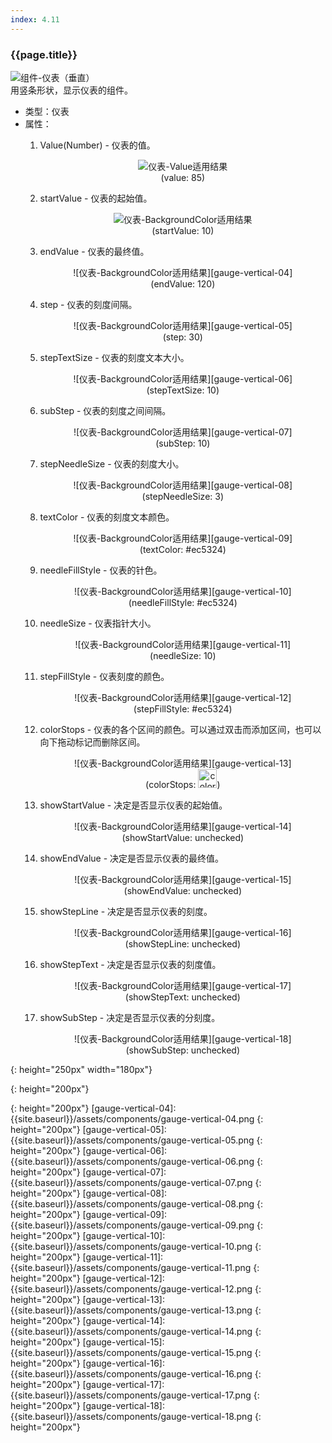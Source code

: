 ```yaml
---
index: 4.11
---
```

### {{page.title}}
![组件-仪表（垂直）][gauge-vertical-01]  
用竖条形状，显示仪表的组件。

- 类型：仪表
- 属性：  
    1. Value(Number) - 仪表的值。  
      <figure style="text-align: center;">
      ![仪表-Value适用结果][gauge-vertical-02]  
      <figurecaption>(value: 85)</figurecaption>
      </figure>

    2. startValue - 仪表的起始值。  
      <figure style="text-align: center;">
      ![仪表-BackgroundColor适用结果][gauge-vertical-03]  
      <figurecaption>(startValue: 10)</figurecaption>
      </figure>

    3. endValue - 仪表的最终值。  
      <figure style="text-align: center;">
      ![仪表-BackgroundColor适用结果][gauge-vertical-04]  
      <figurecaption>(endValue: 120)</figurecaption>
      </figure>

    4. step - 仪表的刻度间隔。  
      <figure style="text-align: center;">
      ![仪表-BackgroundColor适用结果][gauge-vertical-05]  
      <figurecaption>(step: 30)</figurecaption>
      </figure>

    5. stepTextSize - 仪表的刻度文本大小。  
      <figure style="text-align: center;">
      ![仪表-BackgroundColor适用结果][gauge-vertical-06]  
      <figurecaption>(stepTextSize: 10)</figurecaption>
      </figure>

    6. subStep - 仪表的刻度之间间隔。  
      <figure style="text-align: center;">
      ![仪表-BackgroundColor适用结果][gauge-vertical-07]  
      <figurecaption>(subStep: 10)</figurecaption>
      </figure>

    7. stepNeedleSize - 仪表的刻度大小。
      <figure style="text-align: center;">
      ![仪表-BackgroundColor适用结果][gauge-vertical-08]  
      <figurecaption>(stepNeedleSize: 3)</figurecaption>
      </figure>

    8. textColor - 仪表的刻度文本颜色。  
      <figure style="text-align: center;">
      ![仪表-BackgroundColor适用结果][gauge-vertical-09]  
      <figurecaption>(textColor: #ec5324)</figurecaption>
      </figure>

    9. needleFillStyle - 仪表的针色。  
      <figure style="text-align: center;">
      ![仪表-BackgroundColor适用结果][gauge-vertical-10]  
      <figurecaption>(needleFillStyle: #ec5324)</figurecaption>
      </figure>

    10. needleSize - 仪表指针大小。
      <figure style="text-align: center;">
      ![仪表-BackgroundColor适用结果][gauge-vertical-11]  
      <figurecaption>(needleSize: 10)</figurecaption>
      </figure>

    11. stepFillStyle - 仪表刻度的颜色。  
      <figure style="text-align: center;">
      ![仪表-BackgroundColor适用结果][gauge-vertical-12]  
      <figurecaption>(stepFillStyle: #ec5324)</figurecaption>
      </figure>

    12. colorStops - 仪表的各个区间的颜色。可以通过双击而添加区间，也可以向下拖动标记而删除区间。  
      <figure style="text-align: center;">
      ![仪表-BackgroundColor适用结果][gauge-vertical-13]  
      <figurecaption>(colorStops: <img src="{{site.baseurl}}/assets/components/color-stops-value2.png" height="30" alt="color stops">)</figurecaption>
      </figure>

    13. showStartValue - 决定是否显示仪表的起始值。  
      <figure style="text-align: center;">
      ![仪表-BackgroundColor适用结果][gauge-vertical-14]  
      <figurecaption>(showStartValue: unchecked)</figurecaption>
      </figure>

    14. showEndValue - 决定是否显示仪表的最终值。  
      <figure style="text-align: center;">
      ![仪表-BackgroundColor适用结果][gauge-vertical-15]  
      <figurecaption>(showEndValue: unchecked)</figurecaption>
      </figure>

    15. showStepLine - 决定是否显示仪表的刻度。  
      <figure style="text-align: center;">
      ![仪表-BackgroundColor适用结果][gauge-vertical-16]  
      <figurecaption>(showStepLine: unchecked)</figurecaption>
      </figure>

    16. showStepText - 决定是否显示仪表的刻度值。  
      <figure style="text-align: center;">
      ![仪表-BackgroundColor适用结果][gauge-vertical-17]  
      <figurecaption>(showStepText: unchecked)</figurecaption>
      </figure>

    17. showSubStep - 决定是否显示仪表的分刻度。  
      <figure style="text-align: center;">
      ![仪表-BackgroundColor适用结果][gauge-vertical-18]  
      <figurecaption>(showSubStep: unchecked)</figurecaption>
      </figure>


[gauge-vertical-01]: {{site.baseurl}}/assets/components/gauge-vertical-01.png
{: height="250px" width="180px"}

[gauge-vertical-02]: {{site.baseurl}}/assets/components/gauge-vertical-02.png
{: height="200px"}

[gauge-vertical-03]: {{site.baseurl}}/assets/components/gauge-vertical-03.png
{: height="200px"}
[gauge-vertical-04]: {{site.baseurl}}/assets/components/gauge-vertical-04.png
{: height="200px"}
[gauge-vertical-05]: {{site.baseurl}}/assets/components/gauge-vertical-05.png
{: height="200px"}
[gauge-vertical-06]: {{site.baseurl}}/assets/components/gauge-vertical-06.png
{: height="200px"}
[gauge-vertical-07]: {{site.baseurl}}/assets/components/gauge-vertical-07.png
{: height="200px"}
[gauge-vertical-08]: {{site.baseurl}}/assets/components/gauge-vertical-08.png
{: height="200px"}
[gauge-vertical-09]: {{site.baseurl}}/assets/components/gauge-vertical-09.png
{: height="200px"}
[gauge-vertical-10]: {{site.baseurl}}/assets/components/gauge-vertical-10.png
{: height="200px"}
[gauge-vertical-11]: {{site.baseurl}}/assets/components/gauge-vertical-11.png
{: height="200px"}
[gauge-vertical-12]: {{site.baseurl}}/assets/components/gauge-vertical-12.png
{: height="200px"}
[gauge-vertical-13]: {{site.baseurl}}/assets/components/gauge-vertical-13.png
{: height="200px"}
[gauge-vertical-14]: {{site.baseurl}}/assets/components/gauge-vertical-14.png
{: height="200px"}
[gauge-vertical-15]: {{site.baseurl}}/assets/components/gauge-vertical-15.png
{: height="200px"}
[gauge-vertical-16]: {{site.baseurl}}/assets/components/gauge-vertical-16.png
{: height="200px"}
[gauge-vertical-17]: {{site.baseurl}}/assets/components/gauge-vertical-17.png
{: height="200px"}
[gauge-vertical-18]: {{site.baseurl}}/assets/components/gauge-vertical-18.png
{: height="200px"}